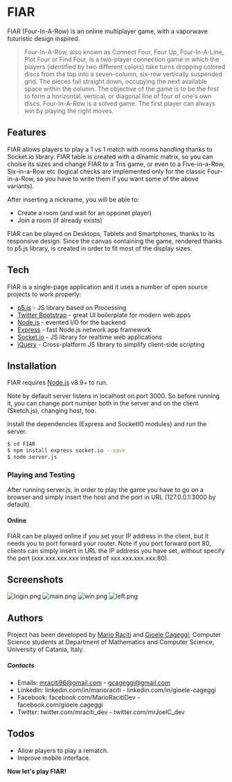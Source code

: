 # FIAR

FIAR (Four-In-A-Row) is an online multiplayer game, with a vaporwave futuristic design inspired.
> Four-In-A-Row, also known as Connect Four, Four Up,
> Four-In-A-Line, Plot Four or Find Four,
> is a two-player connection game in which the players
> (identified by two different colors) take turns dropping colored discs
> from the top into a seven-column, six-row vertically suspended grid.
>  The pieces fall straight down, occupying the next available space within the column. 
>  The objective of the game is to be the first to form a horizontal,
> vertical, or diagonal line of four of one's own discs.
> Four-In-A-Row is a solved game. The first player can always win by playing the right moves.

## Features
FIAR allows players to play a 1 vs 1 match with rooms handling thanks to Socket.io library.
FIAR table is created with a dinamic matrix, so you can choise its sizes and change FIAR to a Tris game, or even to a Five-in-a-Row, Six-in-a-Row etc (logical checks are implemented only for the classic Four-in-a-Row, so you have to write them if you want some of the above variants).

After inserting a nickname, you will be able to:
  - Create a room (and wait for an opponet player)
  - Join a room (if already exists)

FIAR can be played on Desktops, Tablets and Smartphones, thanks to its responsive design.
Since the canvas containing the game, rendered thanks to p5.js library, is created in order to fit most of the display sizes.

## Tech

FIAR is a single-page application and it uses a number of open source projects to work properly:

* [p5.js] - JS library based on Processing
* [Twitter Bootstrap] - great UI boilerplate for modern web apps
* [Node.js] - evented I/O for the backend
* [Express] - fast Node.js network app framework
* [Socket.io] - JS library for realtime web applications
* [jQuery] - Cross-platform JS library to simplify client-side scripting

## Installation

FIAR requires [Node.js](https://nodejs.org/) v8.9+ to run.

Note by default server listens in localhost on port 3000. So before running it,
you can change port number both in the server and on the client (Sketch.js), 
changing host, too.

Install the dependencies (Express and SocketIO modules) and run the server.

```sh
$ cd FIAR
$ npm install express socket.io --save
$ node server.js
```

### Playing and Testing
After running server.js, in order to play the game you have to go on a browser
and simply insert the host and the port in URL (127.0.0.1:3000 by default).

#### Online
FIAR can be played online if you set your IP address in the client, but it needs you to port forward your router.
Note if you port forward port 80, clients can simply insert in URL the IP address you have set, without specify the port (xxx.xxx.xxx.xxx instead of xxx.xxx.xxx.xxx:80).

## Screenshots
![login.png](https://user-images.githubusercontent.com/23482292/39648854-fec8861c-4fe3-11e8-9ba2-0eb98fb1fbe9.png)
![main.png](https://user-images.githubusercontent.com/23482292/39648896-210cbe32-4fe4-11e8-90b8-9bfd44c69081.png)
![win.png](https://user-images.githubusercontent.com/23482292/39648923-36e53acc-4fe4-11e8-8d94-fe77f10cf96b.png)
![left.png](https://user-images.githubusercontent.com/23482292/39648942-4b8a3054-4fe4-11e8-8787-bcf34bf0c6e7.png)

## Authors
Project has been developed by [Mario Raciti] and [Gioele Cageggi], Computer Science students at Department of Mathematics and Computer Science, University of Catania, Italy.

##### Contacts

 - Emails: mraciti96@gmail.com - gcageggi@gmail.com
 - LinkedIn: linkedin.com/in/marioraciti - linkedin.com/in/gioele-cageggi
 - Facebook: facebook.com/MarioRacitiDev - facebook.com/gioele.cageggi
 - Twitter: twitter.com/mraciti_dev - twitter.com/mrJoelC_dev

## Todos

 - Allow players to play a rematch.
 - Improve mobile interface.


**Now let's play FIAR!**



   [P5.js]: <https://p5js.org/>
   [node.js]: <https://nodejs.org>
   [Twitter Bootstrap]: <https://twitter.github.com/bootstrap/>
   [jQuery]: <https://jquery.com>
   [express]: <https://expressjs.com>
   [Socket.io]: <https://socket.io>
   [Mario Raciti]: <https://github.com/zMrDevJ>
   [Gioele Cageggi]: <https://github.com/mrjoelc>
   
